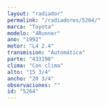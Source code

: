 ```yaml
---
layout: "radiador"
permalink: "/radiadores/5264/"
marca: "Toyota"
modelo: "4Runner"
ano: "1992"
motor: "L4 2.4"
transmision: "Automática"
parte: "433198"
clima: "Con clima"
alto: "15 3/4"
ancho: "20 3/4"
observaciones: ""
id: "5264"
---
```


